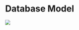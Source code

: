 <p align='center'><h1>Database Model</h1></p>
<img src='http://cs616625.vk.me/v616625756/9407/jt3cKLeVVGI.jpg' />